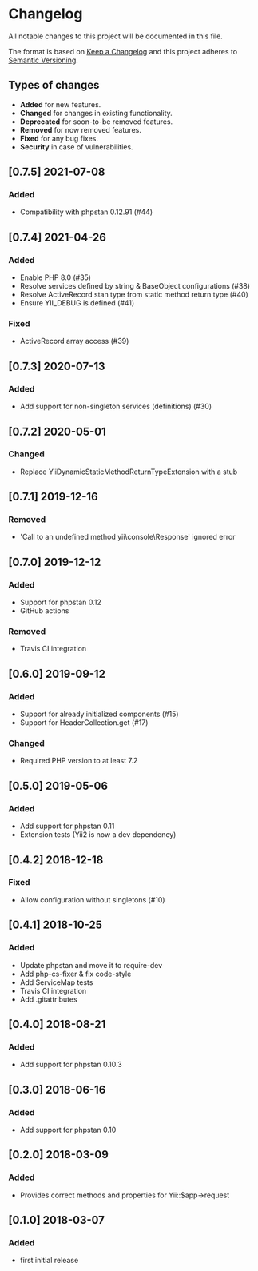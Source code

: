 # Changelog
All notable changes to this project will be documented in this file.

The format is based on [Keep a Changelog](http://keepachangelog.com/en/1.0.0/)
and this project adheres to [Semantic Versioning](http://semver.org/spec/v2.0.0.html).

## Types of changes
 * **Added** for new features.
 * **Changed** for changes in existing functionality.
 * **Deprecated** for soon-to-be removed features.
 * **Removed** for now removed features.
 * **Fixed** for any bug fixes.
 * **Security** in case of vulnerabilities.

## [0.7.5] 2021-07-08
### Added
 * Compatibility with phpstan 0.12.91 (#44)

## [0.7.4] 2021-04-26
### Added
 * Enable PHP 8.0 (#35)
 * Resolve services defined by string & BaseObject configurations (#38)
 * Resolve ActiveRecord stan type from static method return type (#40)
 * Ensure YII_DEBUG is defined (#41)

### Fixed
 * ActiveRecord array access (#39)

## [0.7.3] 2020-07-13
### Added
 * Add support for non-singleton services (definitions) (#30)

## [0.7.2] 2020-05-01
### Changed
 * Replace YiiDynamicStaticMethodReturnTypeExtension with a stub

## [0.7.1] 2019-12-16
### Removed
 * 'Call to an undefined method yii\console\Response' ignored error

## [0.7.0] 2019-12-12
### Added
 * Support for phpstan 0.12
 * GitHub actions

### Removed
 * Travis CI integration

## [0.6.0] 2019-09-12
### Added
 * Support for already initialized components (#15)
 * Support for HeaderCollection.get (#17)

### Changed
 * Required PHP version to at least 7.2

## [0.5.0] 2019-05-06
### Added
 * Add support for phpstan 0.11
 * Extension tests (Yii2 is now a dev dependency)

## [0.4.2] 2018-12-18
### Fixed
 * Allow configuration without singletons (#10)

## [0.4.1] 2018-10-25
### Added
 * Update phpstan and move it to require-dev
 * Add php-cs-fixer & fix code-style
 * Add ServiceMap tests
 * Travis CI integration
 * Add .gitattributes
 
## [0.4.0] 2018-08-21
### Added
 * Add support for phpstan 0.10.3

## [0.3.0] 2018-06-16
### Added
 * Add support for phpstan 0.10

## [0.2.0] 2018-03-09
### Added
 * Provides correct methods and properties for Yii::$app->request

## [0.1.0] 2018-03-07
### Added
 * first initial release
